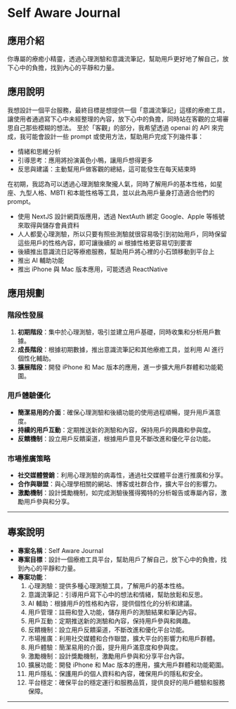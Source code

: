 # Self Aware Journal

## 應用介紹
你專屬的療癒小精靈，透過心理測驗和意識流筆記，幫助用戶更好地了解自己，放下心中的負擔，找到內心的平靜和力量。

## 應用說明
我想設計一個平台服務，最終目標是想提供一個「意識流筆記」這樣的療癒工具，讓使用者通過寫下心中未經整理的內容，放下心中的負擔，同時站在客觀的立場審思自己那些模糊的想法。
至於「客觀」的部分，我希望透過 openai 的 API 來完成，我可能會設計一些 prompt 或使用方法，幫助用戶完成下列幾件事：
* 情緒和思維分析
* 引導思考：應用將扮演黃色小鴨，讓用戶想得更多
* 反思與建議：主動幫用戶做客觀的總結，這可能發生在每天結束時

在初期，我認為可以透過心理測驗來聚攏人氣，同時了解用戶的基本性格，如星座、九型人格、MBTI 和本能性格等工具，並以此為用戶量身打造適合他們的 prompt。
* 使用 NextJS 設計網頁版應用，透過 NextAuth 綁定 Google、Apple 等帳號來取得與儲存會員資料
* 人人都愛心理測驗，所以只要有照些測驗就很容易吸引到初始用戶，同時保留這些用戶的性格內容，即可讓後續的 ai 根據性格更容易切到要害
* 後續推出意識流日記等療癒服務，幫助用戶將心裡的小石頭移動到平台上
* 推出 AI 輔助功能
* 推出 iPhone 與 Mac 版本應用，可能透過 ReactNative

## 應用規劃
### 階段性發展
1. **初期階段**：集中於心理測驗，吸引並建立用戶基礎，同時收集和分析用戶數據。
2. **成長階段**：根據初期數據，推出意識流筆記和其他療癒工具，並利用 AI 進行個性化輔助。
3. **擴展階段**：開發 iPhone 和 Mac 版本的應用，進一步擴大用戶群體和功能範圍。
### 用戶體驗優化
* **簡潔易用的介面**：確保心理測驗和後續功能的使用過程順暢，提升用戶滿意度。
* **持續的用戶互動**：定期推送新的測驗和內容，保持用戶的興趣和參與度。
* **反饋機制**：設立用戶反饋渠道，根據用戶意見不斷改進和優化平台功能。
### 市場推廣策略
* **社交媒體營銷**：利用心理測驗的病毒性，通過社交媒體平台進行推廣和分享。
* **合作與聯盟**：與心理學相關的網站、博客或社群合作，擴大平台的影響力。
* **激勵機制**：設計獎勵機制，如完成測驗後獲得獨特的分析報告或專屬內容，激勵用戶參與和分享。

---
## 專案說明
* **專案名稱**：Self Aware Journal
* **專案目標**：設計一個療癒工具平台，幫助用戶了解自己，放下心中的負擔，找到內心的平靜和力量。
* **專案功能**：
  1. 心理測驗：提供多種心理測驗工具，了解用戶的基本性格。
  2. 意識流筆記：引導用戶寫下心中的想法和情緒，幫助放鬆和反思。
  3. AI 輔助：根據用戶的性格和內容，提供個性化的分析和建議。
  4. 用戶管理：註冊和登入功能，儲存用戶的測驗結果和筆記內容。
  5. 用戶互動：定期推送新的測驗和內容，保持用戶參與和興趣。
  6. 反饋機制：設立用戶反饋渠道，不斷改進和優化平台功能。
  7. 市場推廣：利用社交媒體和合作聯盟，擴大平台的影響力和用戶群體。
  8. 用戶體驗：簡潔易用的介面，提升用戶滿意度和參與度。
  9. 激勵機制：設計獎勵機制，激勵用戶參與和分享平台內容。
  10. 擴展功能：開發 iPhone 和 Mac 版本的應用，擴大用戶群體和功能範圍。
  11. 用戶隱私：保護用戶的個人資料和內容，確保用戶的隱私和安全。
  12. 平台穩定：確保平台的穩定運行和服務品質，提供良好的用戶體驗和服務保障。
---